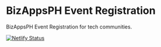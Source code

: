 # BizAppsPH Event Registration
BizAppsPH Event Registration for tech communities.

[![Netlify Status](https://api.netlify.com/api/v1/badges/1855f265-e264-4536-a761-8157516799e3/deploy-status)](https://app.netlify.com/sites/bizappsph-events/deploys)
